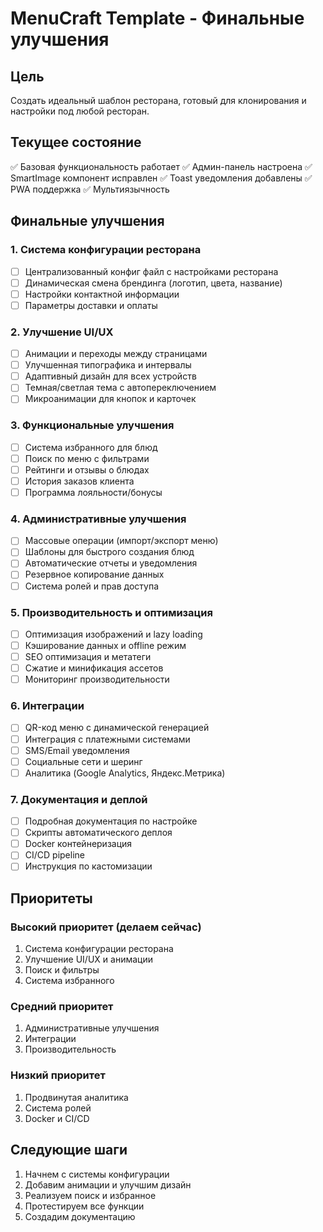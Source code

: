 # MenuCraft Template - Финальные улучшения

## Цель
Создать идеальный шаблон ресторана, готовый для клонирования и настройки под любой ресторан.

## Текущее состояние
✅ Базовая функциональность работает
✅ Админ-панель настроена
✅ SmartImage компонент исправлен
✅ Toast уведомления добавлены
✅ PWA поддержка
✅ Мультиязычность

## Финальные улучшения

### 1. Система конфигурации ресторана
- [ ] Централизованный конфиг файл с настройками ресторана
- [ ] Динамическая смена брендинга (логотип, цвета, название)
- [ ] Настройки контактной информации
- [ ] Параметры доставки и оплаты

### 2. Улучшение UI/UX
- [ ] Анимации и переходы между страницами
- [ ] Улучшенная типографика и интервалы
- [ ] Адаптивный дизайн для всех устройств
- [ ] Темная/светлая тема с автопереключением
- [ ] Микроанимации для кнопок и карточек

### 3. Функциональные улучшения
- [ ] Система избранного для блюд
- [ ] Поиск по меню с фильтрами
- [ ] Рейтинги и отзывы о блюдах
- [ ] История заказов клиента
- [ ] Программа лояльности/бонусы

### 4. Административные улучшения
- [ ] Массовые операции (импорт/экспорт меню)
- [ ] Шаблоны для быстрого создания блюд
- [ ] Автоматические отчеты и уведомления
- [ ] Резервное копирование данных
- [ ] Система ролей и прав доступа

### 5. Производительность и оптимизация
- [ ] Оптимизация изображений и lazy loading
- [ ] Кэширование данных и offline режим
- [ ] SEO оптимизация и метатеги
- [ ] Сжатие и минификация ассетов
- [ ] Мониторинг производительности

### 6. Интеграции
- [ ] QR-код меню с динамической генерацией
- [ ] Интеграция с платежными системами
- [ ] SMS/Email уведомления
- [ ] Социальные сети и шеринг
- [ ] Аналитика (Google Analytics, Яндекс.Метрика)

### 7. Документация и деплой
- [ ] Подробная документация по настройке
- [ ] Скрипты автоматического деплоя
- [ ] Docker контейнеризация
- [ ] CI/CD pipeline
- [ ] Инструкция по кастомизации

## Приоритеты

### Высокий приоритет (делаем сейчас)
1. Система конфигурации ресторана
2. Улучшение UI/UX и анимации
3. Поиск и фильтры
4. Система избранного

### Средний приоритет
1. Административные улучшения
2. Интеграции
3. Производительность

### Низкий приоритет
1. Продвинутая аналитика
2. Система ролей
3. Docker и CI/CD

## Следующие шаги
1. Начнем с системы конфигурации
2. Добавим анимации и улучшим дизайн
3. Реализуем поиск и избранное
4. Протестируем все функции
5. Создадим документацию